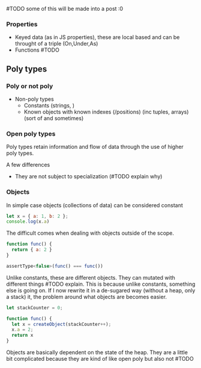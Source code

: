 #TODO some of this will be made into a post :0

### Properties
- Keyed data (as in JS properties), these are local based and can be throught of a triple (On,Under,As)
- Functions #TODO

## Poly types

### Poly or not poly
- Non-poly types
    - Constants (strings, )
    - Known objects with known indexes (/positions) (inc tuples, arrays) (sort of and sometimes)

### Open poly types
Poly types retain information and flow of data through the use of higher poly types.

A few differences
- They are not subject to specialization (#TODO explain why)

### Objects
In simple case objects (collections of data) can be considered constant

```js
let x = { a: 1, b: 2 };
console.log(x.a)
```

The difficult comes when dealing with objects outside of the scope.

```js
function func() {
  return { a: 2 }
}

assertType<false>(func() === func())
```

Unlike constants, these are different objects. They can mutated with different things #TODO explain. This is because unlike constants, something else is going on. If I now rewrite it in a de-sugared way (without a heap, only a stack) it, the problem around what objects are becomes easier.

```js
let stackCounter = 0;

function func() {
  let x = createObject(stackCounter++);
  x.a = 2;
  return x
}
```

Objects are basically dependent on the state of the heap. They are a little bit complicated because they are kind of like open poly but also not #TODO
